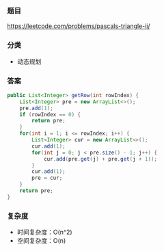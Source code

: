 ### 题目
https://leetcode.com/problems/pascals-triangle-ii/

### 分类
* 动态规划

### 答案
```java
public List<Integer> getRow(int rowIndex) {
    List<Integer> pre = new ArrayList<>();
    pre.add(1);
    if (rowIndex == 0) {
        return pre;
    }
    for(int i = 1; i <= rowIndex; i++) {
        List<Integer> cur = new ArrayList<>();
        cur.add(1);
        for(int j = 0; j < pre.size() - 1; j++) {
            cur.add(pre.get(j) + pre.get(j + 1));
        }
        cur.add(1);
        pre = cur;
    }
    return pre;
}
```

### 复杂度
* 时间复杂度：O(n^2)
* 空间复杂度：O(n)
